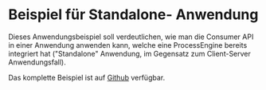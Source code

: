 # Beispiel für Standalone- Anwendung

Dieses Anwendungsbeispiel soll verdeutlichen, wie man die Consumer API in
einer Anwendung anwenden kann, welche eine ProcessEngine bereits integriert hat
("Standalone" Anwendung, im Gegensatz zum Client-Server Anwendungsfall).

Das komplette Beispiel ist auf [Github](https://github.com/process-engine/consumer_api_meta/tree/feature/add_sample_projects/samples/01_internal_process_engine) verfügbar.

